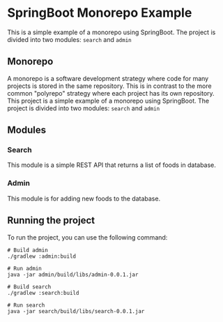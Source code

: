 # SpringBoot Monorepo Example
This is a simple example of a monorepo using SpringBoot. The project is divided into two modules: `search` and `admin`

## Monorepo
A monorepo is a software development strategy where code for many projects is stored in the same repository. This is in contrast to the more common "polyrepo" strategy where each project has its own repository.
This project is a simple example of a monorepo using SpringBoot. The project is divided into two modules: `search` and `admin`

## Modules
### Search
This module is a simple REST API that returns a list of foods in database.

### Admin
This module is for adding new foods to the database.

## Running the project
To run the project, you can use the following command:
```shell
# Build admin
./gradlew :admin:build

# Run admin
java -jar admin/build/libs/admin-0.0.1.jar

# Build search
./gradlew :search:build

# Run search
java -jar search/build/libs/search-0.0.1.jar
```
